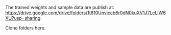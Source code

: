 The trained weights and sample data are publish at: https://drive.google.com/drive/folders/1t610Unvjccb6r0dN0kuXV1J7LeLIW6XU?usp=sharing

Clone folders here.
